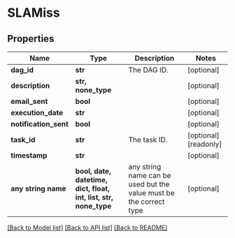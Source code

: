 # SLAMiss


## Properties
Name | Type | Description | Notes
------------ | ------------- | ------------- | -------------
**dag_id** | **str** | The DAG ID. | [optional] 
**description** | **str, none_type** |  | [optional] 
**email_sent** | **bool** |  | [optional] 
**execution_date** | **str** |  | [optional] 
**notification_sent** | **bool** |  | [optional] 
**task_id** | **str** | The task ID. | [optional] [readonly] 
**timestamp** | **str** |  | [optional] 
**any string name** | **bool, date, datetime, dict, float, int, list, str, none_type** | any string name can be used but the value must be the correct type | [optional]

[[Back to Model list]](../README.md#documentation-for-models) [[Back to API list]](../README.md#documentation-for-api-endpoints) [[Back to README]](../README.md)



